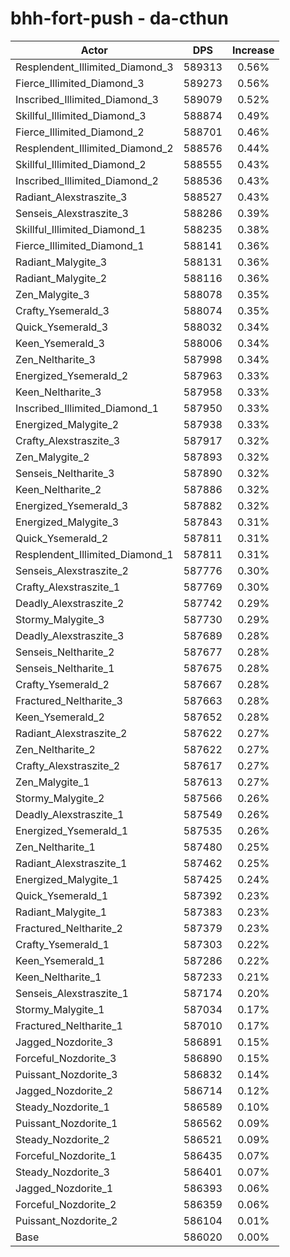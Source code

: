 # bhh-fort-push - da-cthun
| Actor | DPS | Increase |
|---|:---:|:---:|
|Resplendent_Illimited_Diamond_3|589313|0.56%|
|Fierce_Illimited_Diamond_3|589273|0.56%|
|Inscribed_Illimited_Diamond_3|589079|0.52%|
|Skillful_Illimited_Diamond_3|588874|0.49%|
|Fierce_Illimited_Diamond_2|588701|0.46%|
|Resplendent_Illimited_Diamond_2|588576|0.44%|
|Skillful_Illimited_Diamond_2|588555|0.43%|
|Inscribed_Illimited_Diamond_2|588536|0.43%|
|Radiant_Alexstraszite_3|588527|0.43%|
|Senseis_Alexstraszite_3|588286|0.39%|
|Skillful_Illimited_Diamond_1|588235|0.38%|
|Fierce_Illimited_Diamond_1|588141|0.36%|
|Radiant_Malygite_3|588131|0.36%|
|Radiant_Malygite_2|588116|0.36%|
|Zen_Malygite_3|588078|0.35%|
|Crafty_Ysemerald_3|588074|0.35%|
|Quick_Ysemerald_3|588032|0.34%|
|Keen_Ysemerald_3|588006|0.34%|
|Zen_Neltharite_3|587998|0.34%|
|Energized_Ysemerald_2|587963|0.33%|
|Keen_Neltharite_3|587958|0.33%|
|Inscribed_Illimited_Diamond_1|587950|0.33%|
|Energized_Malygite_2|587938|0.33%|
|Crafty_Alexstraszite_3|587917|0.32%|
|Zen_Malygite_2|587893|0.32%|
|Senseis_Neltharite_3|587890|0.32%|
|Keen_Neltharite_2|587886|0.32%|
|Energized_Ysemerald_3|587882|0.32%|
|Energized_Malygite_3|587843|0.31%|
|Quick_Ysemerald_2|587811|0.31%|
|Resplendent_Illimited_Diamond_1|587811|0.31%|
|Senseis_Alexstraszite_2|587776|0.30%|
|Crafty_Alexstraszite_1|587769|0.30%|
|Deadly_Alexstraszite_2|587742|0.29%|
|Stormy_Malygite_3|587730|0.29%|
|Deadly_Alexstraszite_3|587689|0.28%|
|Senseis_Neltharite_2|587677|0.28%|
|Senseis_Neltharite_1|587675|0.28%|
|Crafty_Ysemerald_2|587667|0.28%|
|Fractured_Neltharite_3|587663|0.28%|
|Keen_Ysemerald_2|587652|0.28%|
|Radiant_Alexstraszite_2|587622|0.27%|
|Zen_Neltharite_2|587622|0.27%|
|Crafty_Alexstraszite_2|587617|0.27%|
|Zen_Malygite_1|587613|0.27%|
|Stormy_Malygite_2|587566|0.26%|
|Deadly_Alexstraszite_1|587549|0.26%|
|Energized_Ysemerald_1|587535|0.26%|
|Zen_Neltharite_1|587480|0.25%|
|Radiant_Alexstraszite_1|587462|0.25%|
|Energized_Malygite_1|587425|0.24%|
|Quick_Ysemerald_1|587392|0.23%|
|Radiant_Malygite_1|587383|0.23%|
|Fractured_Neltharite_2|587379|0.23%|
|Crafty_Ysemerald_1|587303|0.22%|
|Keen_Ysemerald_1|587286|0.22%|
|Keen_Neltharite_1|587233|0.21%|
|Senseis_Alexstraszite_1|587174|0.20%|
|Stormy_Malygite_1|587034|0.17%|
|Fractured_Neltharite_1|587010|0.17%|
|Jagged_Nozdorite_3|586891|0.15%|
|Forceful_Nozdorite_3|586890|0.15%|
|Puissant_Nozdorite_3|586832|0.14%|
|Jagged_Nozdorite_2|586714|0.12%|
|Steady_Nozdorite_1|586589|0.10%|
|Puissant_Nozdorite_1|586562|0.09%|
|Steady_Nozdorite_2|586521|0.09%|
|Forceful_Nozdorite_1|586435|0.07%|
|Steady_Nozdorite_3|586401|0.07%|
|Jagged_Nozdorite_1|586393|0.06%|
|Forceful_Nozdorite_2|586359|0.06%|
|Puissant_Nozdorite_2|586104|0.01%|
|Base|586020|0.00%|
